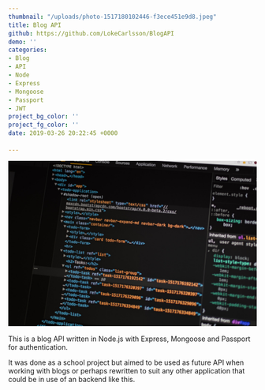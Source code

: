 ```yaml
---
thumbnail: "/uploads/photo-1517180102446-f3ece451e9d8.jpeg"
title: Blog API
github: https://github.com/LokeCarlsson/BlogAPI
demo: ''
categories:
- Blog
- API
- Node
- Express
- Mongoose
- Passport
- JWT
project_bg_color: ''
project_fg_color: ''
date: 2019-03-26 20:22:45 +0000

---
```

![](/uploads/photo-1517180102446-f3ece451e9d8.jpeg)

This is a blog API written in Node.js with Express, Mongoose and Passport for authentication.

It was done as a school project but aimed to be used as future API when working with blogs or perhaps rewritten to suit any other application that could be in use of an backend like this.